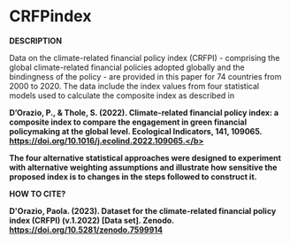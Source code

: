# CRFPindex

<b>DESCRIPTION</b>

Data on the climate-related financial policy index (CRFPI) - comprising the global climate-related financial policies adopted globally and the bindingness of the policy - are provided in this paper for 74 countries from 2000 to 2020. 
The data include the index values from four statistical models used to calculate the composite index as described in 

<b>D’Orazio, P., & Thole, S. (2022). Climate-related financial policy index: a composite index to compare the engagement in green financial policymaking at the global level. Ecological Indicators, 141, 109065. https://doi.org/10.1016/j.ecolind.2022.109065.</b>

The four alternative statistical approaches were designed to experiment with alternative weighting assumptions and illustrate how sensitive the proposed index is to changes in the steps followed to construct it. 


<b>HOW TO CITE?</b>

D'Orazio, Paola. (2023). Dataset for the climate-related financial policy index (CRFPI) (v.1.2022) [Data set]. Zenodo. https://doi.org/10.5281/zenodo.7599914
